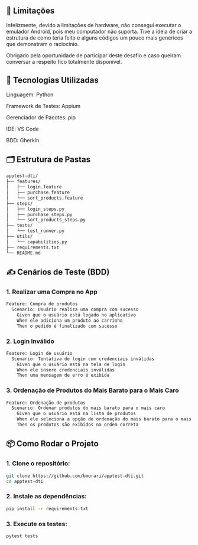 ## 🚧 Limitações

Infelizmente, devido a limitações de hardware, não consegui executar o emulador Android, pois meu computador não suporta. Tive a ideia de criar a estrutura de como teria feito e alguns códigos um pouco mais genéricos que demonstram o raciocínio.

Obrigado pela oportunidade de participar deste desafio e caso queiram conversar a respeito fico totalmente disponível.

## 🚀 Tecnologias Utilizadas

Linguagem: Python

Framework de Testes: Appium

Gerenciador de Pacotes: pip

IDE: VS Code

BDD: Gherkin

## 🗂️ Estrutura de Pastas

 ```bash
apptest-dti/
├── features/
│   ├── login.feature
│   ├── purchase.feature
│   └── sort_products.feature
├── steps/
│   ├── login_steps.py
│   ├── purchase_steps.py
│   └── sort_products_steps.py
├── tests/
│   └── test_runner.py
├── utils/
│   └── capabilities.py
├── requirements.txt
└── README.md
 ```

## ✍️ Cenários de Teste (BDD)

### 1. Realizar uma Compra no App
```bash
Feature: Compra de produtos
  Scenario: Usuário realiza uma compra com sucesso
    Given que o usuário está logado no aplicativo
    When ele adiciona um produto ao carrinho
    Then o pedido é finalizado com sucesso
```

### 2. Login Inválido
```bash
Feature: Login de usuário
  Scenario: Tentativa de login com credenciais inválidas
    Given que o usuário está na tela de login
    When ele insere credenciais inválidas
    Then uma mensagem de erro é exibida
 ```

### 3. Ordenação de Produtos do Mais Barato para o Mais Caro
```bash
Feature: Ordenação de produtos
  Scenario: Ordenar produtos do mais barato para o mais caro
    Given que o usuário está na lista de produtos
    When ele seleciona a opção de ordenação do mais barato para o mais caro
    Then os produtos são exibidos na ordem correta
```

## 📦 Como Rodar o Projeto

### 1. Clone o repositório:
```bash
git clone https://github.com/bmorari/apptest-dti.git
cd apptest-dti
```

### 2. Instale as dependências:
```bash
pip install -r requirements.txt
```

### 3. Execute os testes:
```bash
pytest tests
```

